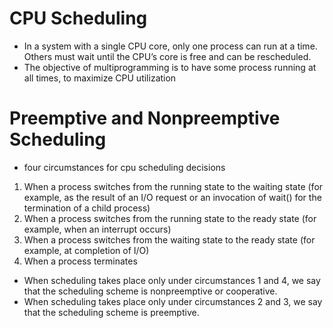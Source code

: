 
# CPU Scheduling

- In a system with a single CPU core, only one process can run at a time. Others must wait until the CPU’s core is free and can be rescheduled.
- The objective of multiprogramming is to have some process running at all times, to maximize CPU utilization

# Preemptive and Nonpreemptive Scheduling
- four circumstances for cpu scheduling decisions
1.  When a process switches from the running state to the waiting state (for example, as the result of an I/O request or an invocation of wait() for the termination of a child process)
2.  When a process switches from the running state to the ready state (for example, when an interrupt occurs)
3.  When a process switches from the waiting state to the ready state (for example, at completion of I/O)
4.  When a process terminates

- When scheduling takes place only under circumstances 1 and 4, we say that the scheduling scheme is nonpreemptive or cooperative.
- When scheduling takes place only under circumstances 2 and 3, we say that the scheduling scheme is preemptive.
